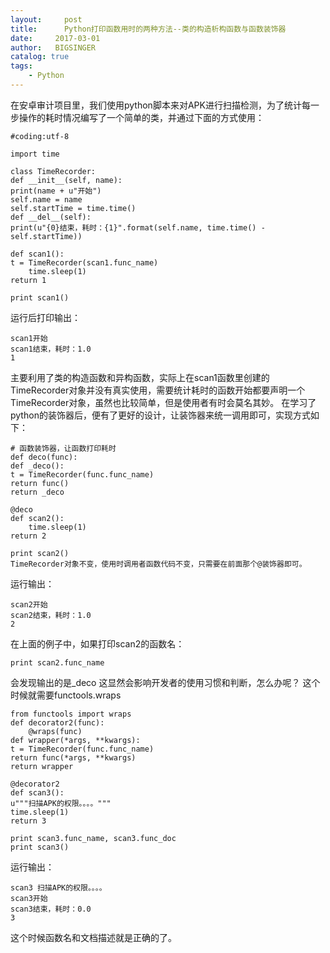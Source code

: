 ```yaml
---
layout:     post
title:      Python打印函数用时的两种方法--类的构造析构函数与函数装饰器
date:     2017-03-01
author:   BIGSINGER
catalog: true
tags: 
    - Python
---
```


在安卓审计项目里，我们使用python脚本来对APK进行扫描检测，为了统计每一步操作的耗时情况编写了一个简单的类，并通过下面的方式使用：
```
#coding:utf-8

import time

class TimeRecorder:
def __init__(self, name):
print(name + u"开始")
self.name = name
self.startTime = time.time()
def __del__(self):
print(u"{0}结束，耗时：{1}".format(self.name, time.time() - self.startTime))

def scan1():
t = TimeRecorder(scan1.func_name)
    time.sleep(1)
return 1

print scan1()
```
运行后打印输出：
```
scan1开始
scan1结束，耗时：1.0
1
```

主要利用了类的构造函数和异构函数，实际上在scan1函数里创建的TimeRecorder对象并没有真实使用，需要统计耗时的函数开始都要声明一个TimeRecorder对象，虽然也比较简单，但是使用者有时会莫名其妙。
在学习了python的装饰器后，便有了更好的设计，让装饰器来统一调用即可，实现方式如下：
```
# 函数装饰器，让函数打印耗时
def deco(func):
def _deco():
t = TimeRecorder(func.func_name)
return func()
return _deco

@deco
def scan2():
    time.sleep(1)
return 2

print scan2()
TimeRecorder对象不变，使用时调用者函数代码不变，只需要在前面那个@装饰器即可。
```
运行输出：
```
scan2开始
scan2结束，耗时：1.0
2
```

在上面的例子中，如果打印scan2的函数名：
```
print scan2.func_name
```
会发现输出的是_deco
这显然会影响开发者的使用习惯和判断，怎么办呢？
这个时候就需要functools.wraps
```
from functools import wraps
def decorator2(func):
    @wraps(func)
def wrapper(*args, **kwargs):
t = TimeRecorder(func.func_name)
return func(*args, **kwargs)
return wrapper

@decorator2
def scan3():
u"""扫描APK的权限。。。。"""
time.sleep(1)
return 3

print scan3.func_name, scan3.func_doc
print scan3()
```
运行输出：
```
scan3 扫描APK的权限。。。。
scan3开始
scan3结束，耗时：0.0
3
```
这个时候函数名和文档描述就是正确的了。
